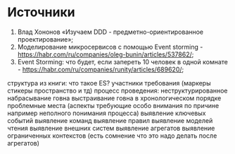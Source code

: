 # Источники

1. Влад Хононов «Изучаем DDD - предметно-ориентированное проектирование»;
2. Моделирование микросервисов с помощью Event storming - https://habr.com/ru/companies/oleg-bunin/articles/537862/;
3. Event Storming: что будет, если запереть 10 человек в одной комнате - 
https://habr.com/ru/companies/runity/articles/689620/;

<SlideCurrentNo class="absolute bottom-[5px] left-1/2 transform -translate-x-1/2 items-center" />

структура из книги:
что такое ES?
участники
требования (маркеры стикеры пространство и тд)
процесс проведения:
    неструктурированное набрасывание говна
    выстраивание говна в хронологическом порядке
    проблемные места (аспекты требующие особо внимания по причине например неполного понимания процесса)
    выявление ключевых событий
    выявление команд 
    выявление правил
    выявление моделей чтения
    выявление внешних систем
    выявление агрегатов
    выявление ограниченных контекстов (есть сомнение что это надо делать после агрегатов)
    
  

